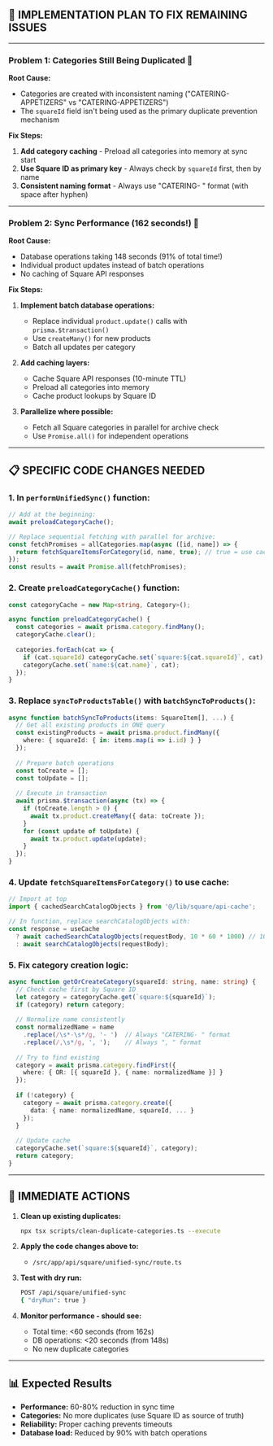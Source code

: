 ## 🎯 **IMPLEMENTATION PLAN TO FIX REMAINING ISSUES**

---

### **Problem 1: Categories Still Being Duplicated** 🔄

**Root Cause:** 
- Categories are created with inconsistent naming ("CATERING- APPETIZERS" vs "CATERING-APPETIZERS")
- The `squareId` field isn't being used as the primary duplicate prevention mechanism

**Fix Steps:**
1. **Add category caching** - Preload all categories into memory at sync start
2. **Use Square ID as primary key** - Always check by `squareId` first, then by name
3. **Consistent naming format** - Always use "CATERING- " format (with space after hyphen)

---

### **Problem 2: Sync Performance (162 seconds!)** 🐌

**Root Cause:**
- Database operations taking 148 seconds (91% of total time!)
- Individual product updates instead of batch operations
- No caching of Square API responses

**Fix Steps:**

1. **Implement batch database operations:**
   - Replace individual `product.update()` calls with `prisma.$transaction()`
   - Use `createMany()` for new products
   - Batch all updates per category

2. **Add caching layers:**
   - Cache Square API responses (10-minute TTL)
   - Preload all categories into memory
   - Cache product lookups by Square ID

3. **Parallelize where possible:**
   - Fetch all Square categories in parallel for archive check
   - Use `Promise.all()` for independent operations

---

## 📋 **SPECIFIC CODE CHANGES NEEDED**

### **1. In `performUnifiedSync()` function:**
```typescript
// Add at the beginning:
await preloadCategoryCache();

// Replace sequential fetching with parallel for archive:
const fetchPromises = allCategories.map(async ([id, name]) => {
  return fetchSquareItemsForCategory(id, name, true); // true = use cache
});
const results = await Promise.all(fetchPromises);
```

### **2. Create `preloadCategoryCache()` function:**
```typescript
const categoryCache = new Map<string, Category>();

async function preloadCategoryCache() {
  const categories = await prisma.category.findMany();
  categoryCache.clear();
  
  categories.forEach(cat => {
    if (cat.squareId) categoryCache.set(`square:${cat.squareId}`, cat);
    categoryCache.set(`name:${cat.name}`, cat);
  });
}
```

### **3. Replace `syncToProductsTable()` with `batchSyncToProducts()`:**
```typescript
async function batchSyncToProducts(items: SquareItem[], ...) {
  // Get all existing products in ONE query
  const existingProducts = await prisma.product.findMany({
    where: { squareId: { in: items.map(i => i.id) } }
  });
  
  // Prepare batch operations
  const toCreate = [];
  const toUpdate = [];
  
  // Execute in transaction
  await prisma.$transaction(async (tx) => {
    if (toCreate.length > 0) {
      await tx.product.createMany({ data: toCreate });
    }
    for (const update of toUpdate) {
      await tx.product.update(update);
    }
  });
}
```

### **4. Update `fetchSquareItemsForCategory()` to use cache:**
```typescript
// Import at top
import { cachedSearchCatalogObjects } from '@/lib/square/api-cache';

// In function, replace searchCatalogObjects with:
const response = useCache 
  ? await cachedSearchCatalogObjects(requestBody, 10 * 60 * 1000) // 10min cache
  : await searchCatalogObjects(requestBody);
```

### **5. Fix category creation logic:**
```typescript
async function getOrCreateCategory(squareId: string, name: string) {
  // Check cache first by Square ID
  let category = categoryCache.get(`square:${squareId}`);
  if (category) return category;
  
  // Normalize name consistently
  const normalizedName = name
    .replace(/\s*-\s*/g, '- ')  // Always "CATERING- " format
    .replace(/,\s*/g, ', ');    // Always ", " format
  
  // Try to find existing
  category = await prisma.category.findFirst({
    where: { OR: [{ squareId }, { name: normalizedName }] }
  });
  
  if (!category) {
    category = await prisma.category.create({
      data: { name: normalizedName, squareId, ... }
    });
  }
  
  // Update cache
  categoryCache.set(`square:${squareId}`, category);
  return category;
}
```

---

## 🚀 **IMMEDIATE ACTIONS**

1. **Clean up existing duplicates:**
   ```bash
   npx tsx scripts/clean-duplicate-categories.ts --execute
   ```

2. **Apply the code changes above to:**
   - `/src/app/api/square/unified-sync/route.ts`

3. **Test with dry run:**
   ```bash
   POST /api/square/unified-sync
   { "dryRun": true }
   ```

4. **Monitor performance - should see:**
   - Total time: <60 seconds (from 162s)
   - DB operations: <20 seconds (from 148s)
   - No new duplicate categories

---

## 📊 **Expected Results**

- **Performance:** 60-80% reduction in sync time
- **Categories:** No more duplicates (use Square ID as source of truth)
- **Reliability:** Proper caching prevents timeouts
- **Database load:** Reduced by 90% with batch operations